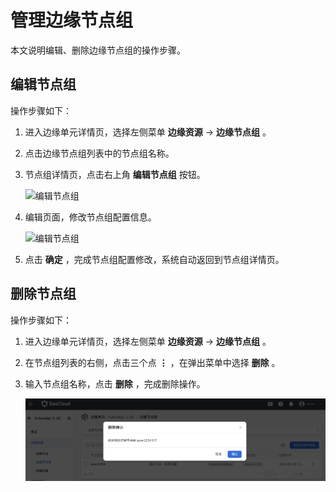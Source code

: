 # 管理边缘节点组

本文说明编辑、删除边缘节点组的操作步骤。

## 编辑节点组

操作步骤如下：

1. 进入边缘单元详情页，选择左侧菜单 __边缘资源__ -> __边缘节点组__ 。

2. 点击边缘节点组列表中的节点组名称。

3. 节点组详情页，点击右上角 __编辑节点组__ 按钮。

    ![编辑节点组](https://docs.daocloud.io/daocloud-docs-images/docs/zh/docs/kant/images/manage-group-01.png)

4. 编辑页面，修改节点组配置信息。

    ![编辑节点组](https://docs.daocloud.io/daocloud-docs-images/docs/zh/docs/kant/images/manage-group-02.png)

5. 点击 __确定__ ，完成节点组配置修改，系统自动返回到节点组详情页。

## 删除节点组

操作步骤如下：

1. 进入边缘单元详情页，选择左侧菜单 __边缘资源__ -> __边缘节点组__ 。

2. 在节点组列表的右侧，点击三个点 __⋮__ ，在弹出菜单中选择 __删除__ 。

3. 输入节点组名称，点击 __删除__ ，完成删除操作。

    ![删除节点组](../../images/manage-group-03.png)

